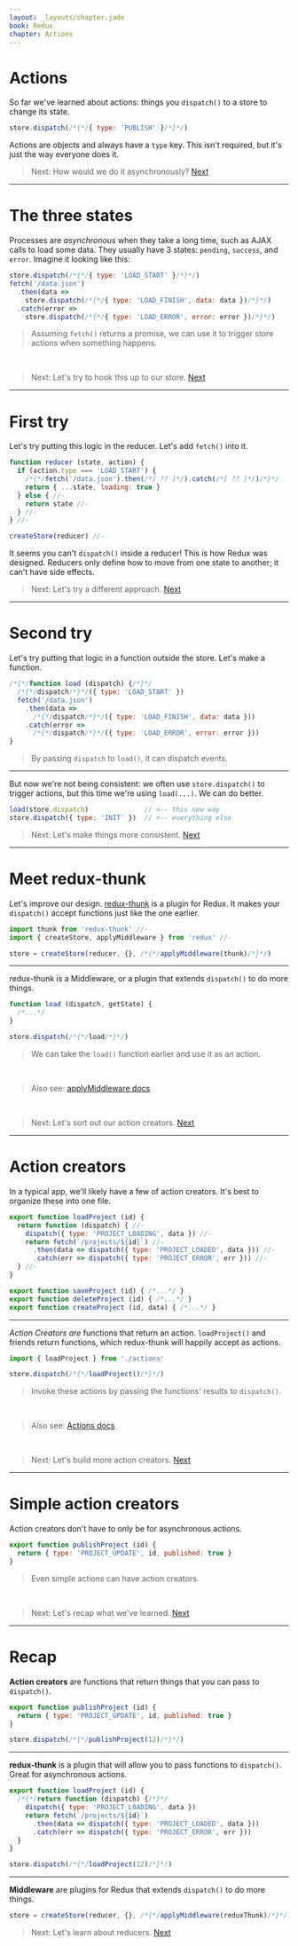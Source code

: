 ```yaml
---
layout: _layouts/chapter.jade
book: Redux
chapter: Actions
---
```


# Actions

So far we've learned about actions: things you `dispatch()` to a store to change its state.

```js
store.dispatch(/*{*/{ type: 'PUBLISH' }/*}*/)
```

Actions are objects and always have a `type` key. This isn't required, but it's just the way everyone does it.

> Next: How would we do it asynchronously? [Next](#next)


* * * *

# The three states

Processes are *asynchronous* when they take a long time, such as AJAX calls to load some data. They usually have 3 states: `pending`, `success`, and `error`. Imagine it looking like this:

```js
store.dispatch(/*{*/{ type: 'LOAD_START' }/*}*/)
fetch('/data.json')
  .then(data =>
    store.dispatch(/*{*/{ type: 'LOAD_FINISH', data: data })/*}*/)
  .catch(error =>
    store.dispatch(/*{*/{ type: 'LOAD_ERROR', error: error })/*}*/)
```

> Assuming `fetch()` returns a promise, we can use it to trigger store actions when something happens.

<br>

> Next: Let's try to hook this up to our store. [Next](#next)

* * * *

# First try

Let's try putting this logic in the reducer. Let's add `fetch()` into it.

```js
function reducer (state, action) {
  if (action.type === 'LOAD_START') {
    /*{*/fetch('/data.json').then(/*[ ?? ]*/).catch(/*[ ?? ]*/)/*}*/
    return { ...state, loading: true }
  } else { //-
    return state //-
  } //-
} //-

createStore(reducer) //-
```

It seems you can't `dispatch()` inside a reducer! This is how Redux was designed. Reducers only define how to move from one state to another; it can't have side effects.

> Next: Let's try a different approach. [Next](#next)

* * * *

# Second try

Let's try putting that logic in a function outside the store. Let's make a function.

```js
/*{*/function load (dispatch) {/*}*/
  /*{*/dispatch/*}*/({ type: 'LOAD_START' })
  fetch('/data.json')
    .then(data =>
      /*{*/dispatch/*}*/({ type: 'LOAD_FINISH', data: data }))
    .catch(error =>
      /*{*/dispatch/*}*/({ type: 'LOAD_ERROR', error: error }))
}
```

> By passing `dispatch` to `load()`, it can dispatch events.

---

But now we're not being consistent: we often use `store.dispatch()` to trigger actions, but this time we're using `load(...)`. We can do better.

```js
load(store.dispatch)              // <-- this new way
store.dispatch({ type: 'INIT' })  // <-- everything else
  ```

> Next: Let's make things more consistent. [Next](#next)

* * * *

# Meet redux-thunk

Let's improve our design. [redux-thunk](https://www.npmjs.com/package/redux-thunk) is a plugin for Redux. It makes your `dispatch()` accept functions just like the one earlier.

```js
import thunk from 'redux-thunk' //-
import { createStore, applyMiddleware } from 'redux' //-

store = createStore(reducer, {}, /*{*/applyMiddleware(thunk)/*}*/)
```

---

redux-thunk is a Middleware, or a plugin that extends `dispatch()` to do more things.

```js
function load (dispatch, getState) {
  /*...*/
}

store.dispatch(/*{*/load/*}*/)
```

> We can take the `load()` function earlier and use it as an action.

<br>

> Also see: [applyMiddleware docs](http://redux.js.org/docs/api/applyMiddleware.html)
<br>

> Next: Let's sort out our action creators. [Next](#next)

* * * *

# Action creators

In a typical app, we'll likely have a few of action creators. It's best to organize these into one file.

```js
export function loadProject (id) {
  return function (dispatch) { //-
    dispatch({ type: 'PROJECT_LOADING', data }) //-
    return fetch(`/projects/${id}`) //-
      .then(data => dispatch({ type: 'PROJECT_LOADED', data })) //-
      .catch(err => dispatch({ type: 'PROJECT_ERROR', err })) //-
  } //-
}

export function saveProject (id) { /*...*/ }
export function deleteProject (id) { /*...*/ }
export function createProject (id, data) { /*...*/ }
```

---

*Action Creators are* functions that return an action. `loadProject()` and friends return functions, which redux-thunk will happily accept as actions.

```js
import { loadProject } from './actions'

store.dispatch(/*{*/loadProject()/*}*/)
```

> Invoke these actions by passing the functions' results to `dispatch()`.

<br>

> Also see: [Actions docs](http://redux.js.org/docs/basics/Actions.html)

<br>

> Next: Let's build more action creators. [Next](#next)

* * * *

# Simple action creators

Action creators don't have to only be for asynchronous actions.

```js
export function publishProject (id) {
  return { type: 'PROJECT_UPDATE', id, published: true }
}
```

> Even simple actions can have action creators.

<br>

> Next: Let's recap what we've learned. [Next](#next)

* * * *

# Recap

**Action creators** are functions that return things that you can pass to `dispatch()`.

```js
export function publishProject (id) {
  return { type: 'PROJECT_UPDATE', id, published: true }
}
```

```js
store.dispatch(/*{*/publishProject(12)/*}*/)
```

---

**redux-thunk** is a plugin that will allow you to pass functions to `dispatch()`. Great for asynchronous actions.

```js
export function loadProject (id) {
  /*{*/return function (dispatch) {/*}*/
    dispatch({ type: 'PROJECT_LOADING', data })
    return fetch(`/projects/${id}`)
      .then(data => dispatch({ type: 'PROJECT_LOADED', data }))
      .catch(err => dispatch({ type: 'PROJECT_ERROR', err }))
  }
}
```

```js
store.dispatch(/*{*/loadProject(12)/*}*/)
```


---

**Middleware** are plugins for Redux that extends `dispatch()` to do more things.

```js
store = createStore(reducer, {}, /*{*/applyMiddleware(reduxThunk)/*}*/)
```

> Next: Let's learn about reducers. [Next](reducers.html)
